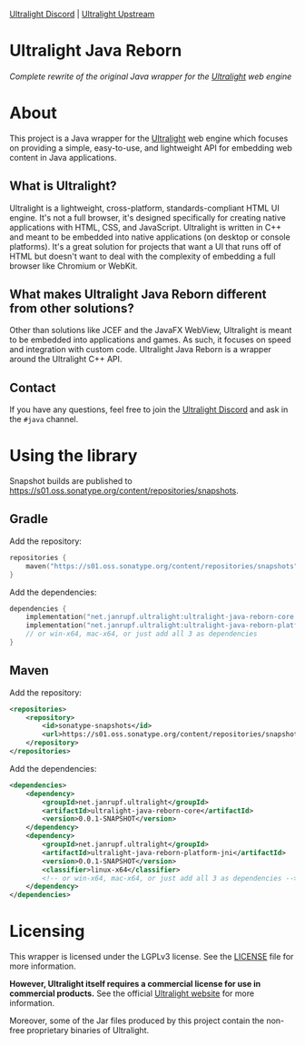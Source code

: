[Ultralight Discord](https://chat.ultralig.ht) | [Ultralight Upstream](https://github.com/Ultralight-ux/Ultralight)

# Ultralight Java Reborn

###### Complete rewrite of the original Java wrapper for the [Ultralight](https://ultralig.ht) web engine

# About

This project is a Java wrapper for the [Ultralight](https://ultralig.ht) web engine which focuses on providing a 
simple, easy-to-use, and lightweight API for embedding web content in Java applications.

## What is Ultralight?

Ultralight is a lightweight, cross-platform, standards-compliant HTML UI engine. It's not a full browser, it's
designed specifically for creating native applications with HTML, CSS, and JavaScript. Ultralight is written in C++
and meant to be embedded into native applications (on desktop or console platforms). It's a great solution for
projects that want a UI that runs off of HTML but doesn't want to deal with the complexity of embedding a full
browser like Chromium or WebKit.

## What makes Ultralight Java Reborn different from other solutions?

Other than solutions like JCEF and the JavaFX WebView, Ultralight is meant to be embedded into applications and
games. As such, it focuses on speed and integration with custom code. Ultralight Java Reborn is a wrapper around
the Ultralight C++ API.

## Contact

If you have any questions, feel free to join the [Ultralight Discord](https://chat.ultralig.ht) and ask in the
`#java` channel.

# Using the library

Snapshot builds are published to https://s01.oss.sonatype.org/content/repositories/snapshots.

## Gradle

Add the repository:
```kotlin
repositories {
    maven("https://s01.oss.sonatype.org/content/repositories/snapshots")
}
```

Add the dependencies:
```kotlin
dependencies {
    implementation("net.janrupf.ultralight:ultralight-java-reborn-core:0.0.1-SNAPSHOT")
    implementation("net.janrupf.ultralight:ultralight-java-reborn-platform-jni:0.0.1-SNAPSHOT:linux-x64")
    // or win-x64, mac-x64, or just add all 3 as dependencies
}
```

## Maven

Add the repository:
```xml
<repositories>
    <repository>
        <id>sonatype-snapshots</id>
        <url>https://s01.oss.sonatype.org/content/repositories/snapshots</url>
    </repository>
</repositories>
```

Add the dependencies:
```xml
<dependencies>
    <dependency>
        <groupId>net.janrupf.ultralight</groupId>
        <artifactId>ultralight-java-reborn-core</artifactId>
        <version>0.0.1-SNAPSHOT</version>
    </dependency>
    <dependency>
        <groupId>net.janrupf.ultralight</groupId>
        <artifactId>ultralight-java-reborn-platform-jni</artifactId>
        <version>0.0.1-SNAPSHOT</version>
        <classifier>linux-x64</classifier>
        <!-- or win-x64, mac-x64, or just add all 3 as dependencies -->
    </dependency>
</dependencies>
```

# Licensing

This wrapper is licensed under the LGPLv3 license. See the [LICENSE](LICENSE) file for more information.

**However, Ultralight itself requires a commercial license for use in commercial products.** See the
official [Ultralight website](https://ultralig.ht) for more information.

Moreover, some of the Jar files produced by this project contain the non-free proprietary binaries of Ultralight.

